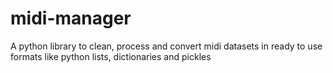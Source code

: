 # midi-manager
A python library to clean, process and convert midi datasets in ready to use formats like python lists, dictionaries and pickles

